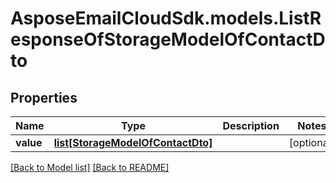 # AsposeEmailCloudSdk.models.ListResponseOfStorageModelOfContactDto
## Properties
Name | Type | Description | Notes
------------ | ------------- | ------------- | -------------
**value** | [**list[StorageModelOfContactDto]**](StorageModelOfContactDto.md) |  | [optional] 



[[Back to Model list]](Models.md) [[Back to README]](README.md)


